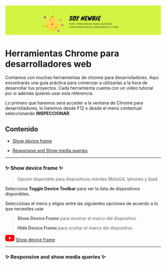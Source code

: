 ![portada](test.png)

# Herramientas Chrome para desarrolladores web


Contamos con muchas herramientas de chrome para desarrolladores. Aquí encontrarás una guía práctica para comenzar a utilizarlas a la hora de desarrollar tus proyectos. Cada herramienta cuenta con un video tutorial por si además quieres usar esta referencia.  

Lo primero que haremos será acceder a la ventana de Chrome para desarrolladores, lo haremos desde F12 o desde el menú contextual seleccionando **INSPECCIONAR**.  


## Contenido

 - [Show device frame](#show_device_frame)

 - [Responsive and Show media queries](#responsive_media_queries)  
 

---
<a name="show_device_frame"></a>
### ✨ Show device frame :sparkles: 

>Opción disponible para dispositivos móviles MotoG4, Iphones y Ipad.  
  
 
Selecciona **Toggle Device Toolbar** para ver la lista de dispositivos disponibles.

Seleccionas el menú y eliges entre las siguientes opciones de acuerdo a lo que necesites usar 

> **Show Device Frame** para mostrar el marco del dispositivo.

> **Hide Device Frame** para ocultar el marco del dispositivo. 


![youtube logo](youtube_logo_30.png) [Show device frame](https://www.youtube.com/watch?v=VOIM00tvl3U)  


---
<a name="responsive_media_queries"></a>
### ✨ Responsive and show media queries :sparkles: 



